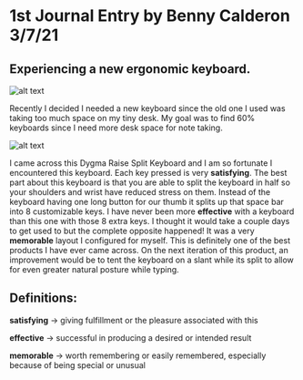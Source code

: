 #  1st Journal Entry by Benny Calderon 3/7/21
## Experiencing a new ergonomic keyboard.


![alt text](https://i.imgur.com/pZ9EVh9.jpg)


Recently I decided I needed a new keyboard since the old one I used was taking too much space on my tiny desk. My goal was to find 60% keyboards since I need more desk space for note taking. 


![alt text](https://i.imgur.com/vd26SDX.jpg)


I came across this Dygma Raise Split Keyboard and I am so fortunate I encountered this keyboard. Each key pressed is very **satisfying**. The best part about this keyboard is that you are able to split the keyboard in half so your shoulders and wrist have reduced stress on them. Instead of the keyboard having one long button for our thumb it splits up that space bar into 8 customizable keys. I have never been more **effective** with a keyboard than this one with those 8 extra keys. I thought it would take a couple days to get used to but the complete opposite happened! It was a very **memorable** layout I configured for myself. This is definitely one of the best products I have ever came across. On the next iteration of this product, an improvement would be to tent the keyboard on a slant while its split to allow for even greater natural posture while typing. 

## Definitions:

**satisfying** -> giving fulfillment or the pleasure associated with this


**effective** -> successful in producing a desired or intended result


**memorable** -> worth remembering or easily remembered, especially because of being special or unusual

